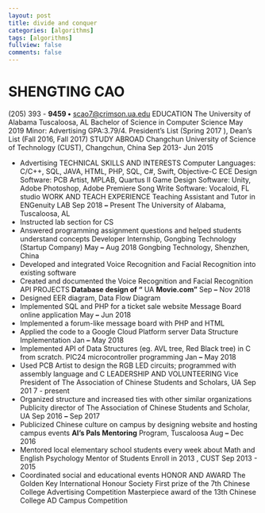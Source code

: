 ```yaml
---
layout: post
title: divide and conquer
categories: [algorithms]
tags: [algorithms]
fullview: false
comments: false
---
```


# SHENGTING CAO

(205) 393 - **9459 •** scao7@crimson.ua.edu
EDUCATION
The University of Alabama Tuscaloosa, AL
Bachelor of Science in Computer Science May 2019
Minor: Advertising GPA:3.79/4.
President’s List (Spring 2017 ), Dean’s List (Fall 2016, Fall 2017)
STUDY ABROAD
Changchun University of Science of Technology (CUST), Changchun, China Sep 2013- Jun 2015

- Advertising
TECHNICAL SKILLS AND INTERESTS
Computer Languages: C/C++, SQL, JAVA, HTML, PHP, SQL, C#, Swift, Objective-C
ECE Design Software: PCB Artist, MPLAB, Quartus II
Game Design Software: Unity, Adobe Photoshop, Adobe Premiere
Song Write Software: Vocaloid, FL studio
WORK AND TEACH EXPERIENCE
Teaching Assistant and Tutor in ENGenuity LAB Sep 2018 **–** Present
The University of Alabama, Tuscaloosa, AL
- Instructed lab section for CS
- Answered programming assignment questions and helped students understand concepts
Developer Internship, Gongbing Technology (Startup Company) May **–** Aug 2018
Gongbing Technology, Shenzhen, China
- Developed and integrated Voice Recognition and Facial Recognition into existing software
- Created and documented the Voice Recognition and Facial Recognition API
PROJECTS
**Database design of “** UA **Movie.com”** Sep **–** Nov 2018
- Designed EER diagram, Data Flow Diagram
- Implemented SQL and PHP for a ticket sale website
Message Board online application May **–** Jun 2018
- Implemented a forum-like message board with PHP and HTML
- Applied the code to a Google Cloud Platform server
Data Structure Implementation Jan **–** May 2018
- Implemented API of Data Structures (eg. AVL tree, Red Black tree) in C from scratch.
PIC24 microcontroller programming Jan **–** May 2018
- Used PCB Artist to design the RGB LED circuits; programmed with assembly language and C
LEADERSHIP AND VOLUNTEERING
Vice President of The Association of Chinese Students and Scholars, UA Sep 201 7 - present
- Organized structure and increased ties with other similar organizations
Publicity director of The Association of Chinese Students and Scholar, UA Sep 2016 **–** Sep 2017
- Publicized Chinese culture on campus by designing website and hosting campus events
**Al’s Pals Mentoring** Program, Tuscaloosa Aug **–** Dec 2016
- Mentored local elementary school students every week about Math and English
Psychology Mentor of Students Enroll in 2013 , CUST Sep 2013 - 2015
- Coordinated social and educational events
HONOR AND AWARD
The Golden Key International Honour Society
First prize of the 7th Chinese College Advertising Competition
Masterpiece award of the 13th Chinese College AD Campus Competition
